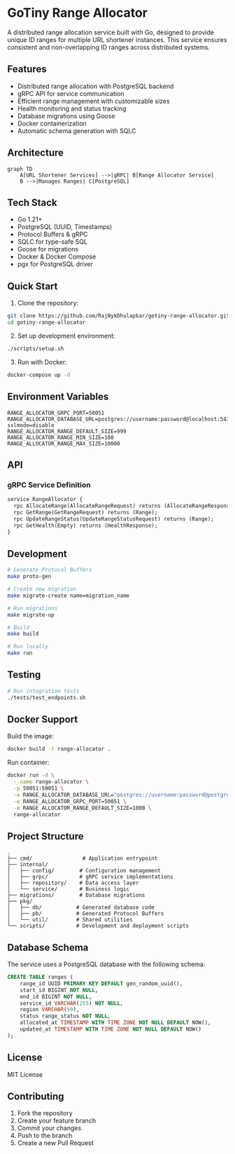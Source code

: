 # GoTiny Range Allocator

A distributed range allocation service built with Go, designed to provide unique ID ranges for multiple URL shortener instances. This service ensures consistent and non-overlapping ID ranges across distributed systems.

## Features

- Distributed range allocation with PostgreSQL backend
- gRPC API for service communication
- Efficient range management with customizable sizes
- Health monitoring and status tracking
- Database migrations using Goose
- Docker containerization
- Automatic schema generation with SQLC

## Architecture

```mermaid
graph TD
    A[URL Shortener Services] -->|gRPC| B[Range Allocator Service]
    B -->|Manages Ranges| C[PostgreSQL]
```

## Tech Stack

- Go 1.21+
- PostgreSQL (UUID, Timestamps)
- Protocol Buffers & gRPC
- SQLC for type-safe SQL
- Goose for migrations
- Docker & Docker Compose
- pgx for PostgreSQL driver

## Quick Start

1. Clone the repository:

```bash
git clone https://github.com/RajNykDhulapkar/gotiny-range-allocator.git
cd gotiny-range-allocator
```

2. Set up development environment:

```bash
./scripts/setup.sh
```

3. Run with Docker:

```bash
docker-compose up -d
```

## Environment Variables

```env
RANGE_ALLOCATOR_GRPC_PORT=50051
RANGE_ALLOCATOR_DATABASE_URL=postgres://username:password@localhost:5432/alloc?sslmode=disable
RANGE_ALLOCATOR_RANGE_DEFAULT_SIZE=999
RANGE_ALLOCATOR_RANGE_MIN_SIZE=100
RANGE_ALLOCATOR_RANGE_MAX_SIZE=10000
```

## API

### gRPC Service Definition

```protobuf
service RangeAllocator {
  rpc AllocateRange(AllocateRangeRequest) returns (AllocateRangeResponse);
  rpc GetRange(GetRangeRequest) returns (Range);
  rpc UpdateRangeStatus(UpdateRangeStatusRequest) returns (Range);
  rpc GetHealth(Empty) returns (HealthResponse);
}
```

## Development

```bash
# Generate Protocol Buffers
make proto-gen

# Create new migration
make migrate-create name=migration_name

# Run migrations
make migrate-up

# Build
make build

# Run locally
make run
```

## Testing

```bash
# Run integration tests
./tests/test_endpoints.sh
```

## Docker Support

Build the image:

```bash
docker build -t range-allocator .
```

Run container:

```bash
docker run -d \
  --name range-allocator \
  -p 50051:50051 \
  -e RANGE_ALLOCATOR_DATABASE_URL="postgres://username:password@postgres:5432/alloc?sslmode=disable" \
  -e RANGE_ALLOCATOR_GRPC_PORT=50051 \
  -e RANGE_ALLOCATOR_RANGE_DEFAULT_SIZE=1000 \
  range-allocator
```

## Project Structure

```
.
├── cmd/                # Application entrypoint
├── internal/
│   ├── config/        # Configuration management
│   ├── grpc/          # gRPC service implementations
│   ├── repository/    # Data access layer
│   └── service/       # Business logic
├── migrations/        # Database migrations
├── pkg/
│   ├── db/           # Generated database code
│   ├── pb/           # Generated Protocol Buffers
│   └── util/         # Shared utilities
└── scripts/          # Development and deployment scripts
```

## Database Schema

The service uses a PostgreSQL database with the following schema:

```sql
CREATE TABLE ranges (
    range_id UUID PRIMARY KEY DEFAULT gen_random_uuid(),
    start_id BIGINT NOT NULL,
    end_id BIGINT NOT NULL,
    service_id VARCHAR(255) NOT NULL,
    region VARCHAR(50),
    status range_status NOT NULL,
    allocated_at TIMESTAMP WITH TIME ZONE NOT NULL DEFAULT NOW(),
    updated_at TIMESTAMP WITH TIME ZONE NOT NULL DEFAULT NOW()
);
```

## License

MIT License

## Contributing

1. Fork the repository
2. Create your feature branch
3. Commit your changes
4. Push to the branch
5. Create a new Pull Request
